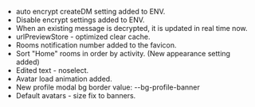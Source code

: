 - auto encrypt createDM setting added to ENV.
- Disable encrypt settings added to ENV.
- When an existing message is decrypted, it is updated in real time now.
- urlPreviewStore - optimized clear cache.
- Rooms notification number added to the favicon.
- Sort "Home" rooms in order by activity. (New appearance setting added)
- Edited text - noselect.
- Avatar load animation added.
- New profile modal bg border value: --bg-profile-banner
- Default avatars - size fix to banners.
